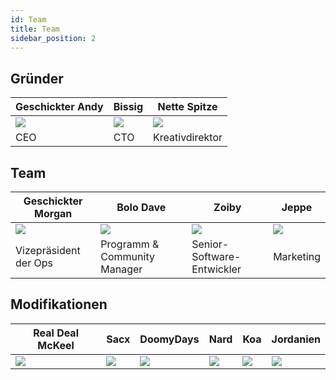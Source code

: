 ```yaml
---
id: Team
title: Team
sidebar_position: 2
---
```


## Gründer

| Geschickter Andy        | Bissig               | Nette Spitze             |
| ----------------------- | -------------------- | ------------------------ |
| ![](/img/NiftyAndy.png) | ![](/img/snarfy.png) | ![](/img/NiftySpike.png) |
| CEO                     | CTO                  | Kreativdirektor          |

## Team

| Geschickter Morgan        | Bolo Dave                    | Zoiby                      | Jeppe               |
| ------------------------- | ---------------------------- | -------------------------- | ------------------- |
| ![](/img/NiftyMorgan.png) | ![](/img/bolo.png)           | ![](/img/zoiby.png)        | ![](/img/jeppe.png) |
| Vizepräsident der Ops     | Programm & Community Manager | Senior-Software-Entwickler | Marketing           |

## Modifikationen

| Real Deal McKeel       | Sacx               | DoomyDays           | Nard               | Koa               | Jordanien            |
| ---------------------- | ------------------ | ------------------- | ------------------ | ----------------- | -------------------- |
| ![](/img/realdeal.png) | ![](/img/sacx.png) | ![](/img/doomy.png) | ![](/img/nard.png) | ![](/img/koa.png) | ![](/img/jordan.png) |
